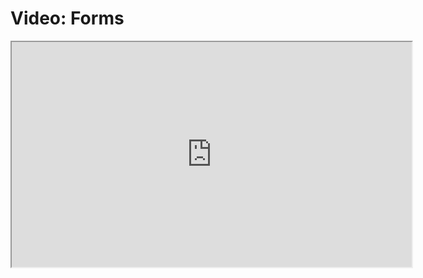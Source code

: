 # Video: Forms

<iframe src="https://player.vimeo.com/video/549500725" width="640" height="360" allowfullscreen="allowfullscreen" allow="autoplay; fullscreen; picture-in-picture"></iframe>
